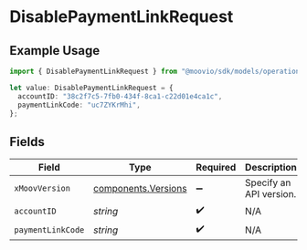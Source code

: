 # DisablePaymentLinkRequest

## Example Usage

```typescript
import { DisablePaymentLinkRequest } from "@moovio/sdk/models/operations";

let value: DisablePaymentLinkRequest = {
  accountID: "38c2f7c5-7fb0-434f-8ca1-c22d01e4ca1c",
  paymentLinkCode: "uc7ZYKrMhi",
};
```

## Fields

| Field                                                      | Type                                                       | Required                                                   | Description                                                | Example                                                    |
| ---------------------------------------------------------- | ---------------------------------------------------------- | ---------------------------------------------------------- | ---------------------------------------------------------- | ---------------------------------------------------------- |
| `xMoovVersion`                                             | [components.Versions](../../models/components/versions.md) | :heavy_minus_sign:                                         | Specify an API version.                                    |                                                            |
| `accountID`                                                | *string*                                                   | :heavy_check_mark:                                         | N/A                                                        |                                                            |
| `paymentLinkCode`                                          | *string*                                                   | :heavy_check_mark:                                         | N/A                                                        | uc7ZYKrMhi                                                 |
